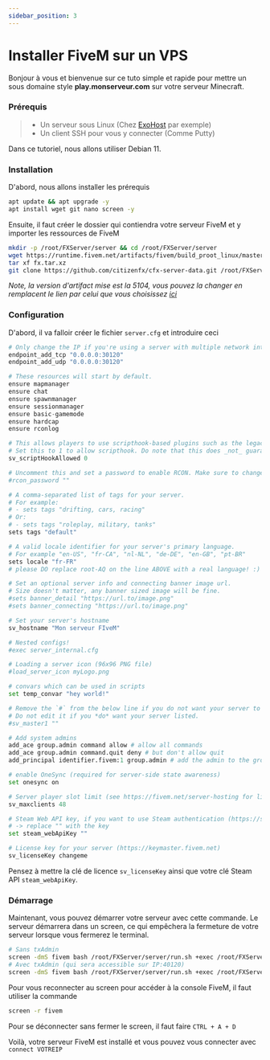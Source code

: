 ```yaml
---
sidebar_position: 3
---
```


# Installer FiveM sur un VPS

Bonjour à vous et bienvenue sur ce tuto simple et rapide pour mettre un sous domaine style **play.monserveur.com** sur votre serveur Minecraft.

### Prérequis

> - Un serveur sous Linux (Chez [ExoHost](https://exohost.fr/store/vps) par exemple)
> - Un client SSH pour vous y connecter (Comme Putty)

Dans ce tutoriel, nous allons utiliser Debian 11.

### Installation

D'abord, nous allons installer les prérequis

```bash
apt update && apt upgrade -y
apt install wget git nano screen -y
```

Ensuite, il faut créer le dossier qui contiendra votre serveur FiveM et y importer les ressources de FiveM

```bash
mkdir -p /root/FXServer/server && cd /root/FXServer/server
wget https://runtime.fivem.net/artifacts/fivem/build_proot_linux/master/5104-5ebb6dfe826667c841027d6dbc7390e42abfb196/fx.tar.xz 
tar xf fx.tar.xz
git clone https://github.com/citizenfx/cfx-server-data.git /root/FXServer/server-data
```
*Note, la version d'artifact mise est la 5104, vous pouvez la changer en remplacent le lien par celui que vous choisissez [ici](https://runtime.fivem.net/artifacts/fivem/build_proot_linux/master/)*

### Configuration

D'abord, il va falloir créer le fichier ``server.cfg`` et introduire ceci 

```py title="server.cfg"
# Only change the IP if you're using a server with multiple network interfaces, otherwise change the port only.
endpoint_add_tcp "0.0.0.0:30120"
endpoint_add_udp "0.0.0.0:30120"

# These resources will start by default.
ensure mapmanager
ensure chat
ensure spawnmanager
ensure sessionmanager
ensure basic-gamemode
ensure hardcap
ensure rconlog

# This allows players to use scripthook-based plugins such as the legacy Lambda Menu.
# Set this to 1 to allow scripthook. Do note that this does _not_ guarantee players won't be able to use external plugins.
sv_scriptHookAllowed 0

# Uncomment this and set a password to enable RCON. Make sure to change the password - it should look like rcon_password "YOURPASSWORD"
#rcon_password ""

# A comma-separated list of tags for your server.
# For example:
# - sets tags "drifting, cars, racing"
# Or:
# - sets tags "roleplay, military, tanks"
sets tags "default"

# A valid locale identifier for your server's primary language.
# For example "en-US", "fr-CA", "nl-NL", "de-DE", "en-GB", "pt-BR"
sets locale "fr-FR" 
# please DO replace root-AQ on the line ABOVE with a real language! :)

# Set an optional server info and connecting banner image url.
# Size doesn't matter, any banner sized image will be fine.
#sets banner_detail "https://url.to/image.png"
#sets banner_connecting "https://url.to/image.png"

# Set your server's hostname
sv_hostname "Mon serveur FIveM"

# Nested configs!
#exec server_internal.cfg

# Loading a server icon (96x96 PNG file)
#load_server_icon myLogo.png

# convars which can be used in scripts
set temp_convar "hey world!"

# Remove the `#` from the below line if you do not want your server to be listed in the server browser.
# Do not edit it if you *do* want your server listed.
#sv_master1 ""

# Add system admins
add_ace group.admin command allow # allow all commands
add_ace group.admin command.quit deny # but don't allow quit
add_principal identifier.fivem:1 group.admin # add the admin to the group

# enable OneSync (required for server-side state awareness)
set onesync on

# Server player slot limit (see https://fivem.net/server-hosting for limits)
sv_maxclients 48

# Steam Web API key, if you want to use Steam authentication (https://steamcommunity.com/dev/apikey)
# -> replace "" with the key
set steam_webApiKey ""

# License key for your server (https://keymaster.fivem.net)
sv_licenseKey changeme
```

Pensez à mettre la clé de licence ``sv_licenseKey`` ainsi que votre clé Steam API ``steam_webApiKey``.

### Démarrage

Maintenant, vous pouvez démarrer votre serveur avec cette commande. Le serveur démarrera dans un screen, ce qui empêchera la fermeture de votre serveur lorsque vous fermerez le terminal.

```bash
# Sans txAdmin
screen -dmS fivem bash /root/FXServer/server/run.sh +exec /root/FXServer/server-data/server.cfg
# Avec txAdmin (qui sera accessible sur IP:40120)
screen -dmS fivem bash /root/FXServer/server/run.sh +exec /root/FXServer/server-data/server.cfg  +set txAdminPort 40120
```

Pour vous reconnecter au screen pour accéder à la console FiveM, il faut utiliser la commande

```bash
screen -r fivem 
```
Pour se déconnecter sans fermer le screen, il faut faire ``CTRL + A + D``

Voilà, votre serveur FiveM est installé et vous pouvez vous connecter avec ``connect VOTREIP``
